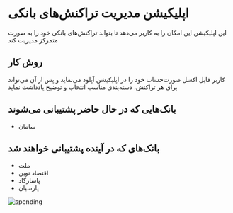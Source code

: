 # اپلیکیشن مدیریت تراکنش‌های بانکی

این اپلیکیشن این امکان را به کاربر می‌دهد تا بتواند تراکنش‌های بانکی خود را به صورت متمرکز مدیریت کند

## روش کار
کاربر فایل اکسل صورت‌حساب خود را در اپلیکیشن آپلود می‌نماید و پس از آن می‌تواند برای هر تراکنش، دسته‌بندی مناسب انتخاب و توضیح یادداشت نماید

## بانک‌هایی که در حال حاضر پشتیبانی می‌شوند

- سامان

## بانک‌های که در آینده پشتیبانی خواهند شد

- ملت
- اقتصاد نوین
- پاسارگاد
- پارسیان

![spending](https://cloud.githubusercontent.com/assets/1654423/20560808/70c58f38-b190-11e6-9b54-1595c164a6f2.png)
